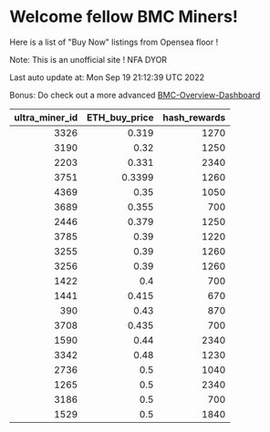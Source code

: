 # Welcome fellow BMC Miners!
Here is a list of "Buy Now" listings from Opensea floor !

Note: This is an unofficial site ! NFA DYOR

Last auto update at: Mon Sep 19 21:12:39 UTC 2022

Bonus: Do check out a more advanced [BMC-Overview-Dashboard](https://dune.com/defifunk/BMC-Overview-Dashboard)


|   ultra_miner_id |   ETH_buy_price |   hash_rewards |
|-----------------:|----------------:|---------------:|
|             3326 |          0.319  |           1270 |
|             3190 |          0.32   |           1250 |
|             2203 |          0.331  |           2340 |
|             3751 |          0.3399 |           1260 |
|             4369 |          0.35   |           1050 |
|             3689 |          0.355  |            700 |
|             2446 |          0.379  |           1250 |
|             3785 |          0.39   |           1220 |
|             3255 |          0.39   |           1260 |
|             3256 |          0.39   |           1260 |
|             1422 |          0.4    |            700 |
|             1441 |          0.415  |            670 |
|              390 |          0.43   |            870 |
|             3708 |          0.435  |            700 |
|             1590 |          0.44   |           2340 |
|             3342 |          0.48   |           1230 |
|             2736 |          0.5    |           1040 |
|             1265 |          0.5    |           2340 |
|             3186 |          0.5    |            700 |
|             1529 |          0.5    |           1840 |